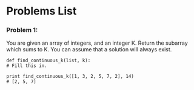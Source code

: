 # Problems List

### Problem 1:

You are given an array of integers, and an integer K.
Return the subarray which sums to K.
You can assume that a solution will always exist.

    def find_continuous_k(list, k):
    # Fill this in.
    
    print find_continuous_k([1, 3, 2, 5, 7, 2], 14)
    # [2, 5, 7]
